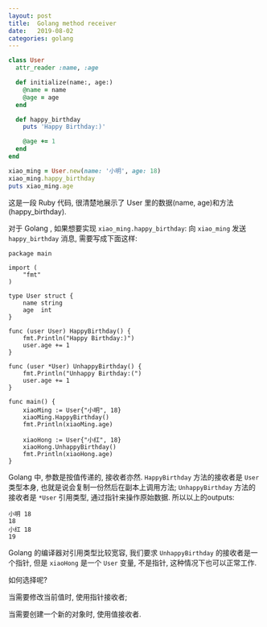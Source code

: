 ```yaml
---
layout: post
title:  Golang method receiver
date:   2019-08-02
categories: golang
---
```


```ruby
class User
  attr_reader :name, :age

  def initialize(name:, age:)
    @name = name
    @age = age
  end

  def happy_birthday
    puts 'Happy Birthday:)'

    @age += 1
  end
end

xiao_ming = User.new(name: '小明', age: 18)
xiao_ming.happy_birthday
puts xiao_ming.age
```

这是一段 Ruby 代码, 很清楚地展示了 User 里的数据(name, age)和方法(happy_birthday).

对于 Golang , 如果想要实现 `xiao_ming.happy_birthday`: 向 `xiao_ming` 发送 `happy_birthday` 消息, 需要写成下面这样:

```golang
package main

import (
	"fmt"
)

type User struct {
	name string
	age  int
}

func (user User) HappyBirthday() {
	fmt.Println("Happy Birthday:)")
	user.age += 1
}

func (user *User) UnhappyBirthday() {
	fmt.Println("Unhappy Birthday:(")
	user.age += 1
}

func main() {
	xiaoMing := User{"小明", 18}
	xiaoMing.HappyBirthday()
	fmt.Println(xiaoMing.age)

	xiaoHong := User{"小红", 18}
	xiaoHong.UnhappyBirthday()
	fmt.Println(xiaoHong.age)
}

```

Golang 中, 参数是按值传递的, 接收者亦然. `HappyBirthday` 方法的接收者是 `User` 类型本身, 也就是说会复制一份然后在副本上调用方法; `UnhappyBirthday` 方法的接收者是 `*User` 引用类型, 通过指针来操作原始数据. 所以以上的outputs:

```text
小明 18
18
小红 18
19
```

Golang 的编译器对引用类型比较宽容, 我们要求 `UnhappyBirthday` 的接收者是一个指针, 但是 `xiaoHong` 是一个 `User` 变量, 不是指针, 这种情况下也可以正常工作.

如何选择呢?

当需要修改当前值时, 使用指针接收者;

当需要创建一个新的对象时, 使用值接收者.
